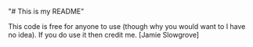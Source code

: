 "# This is my README" 

This code is free for anyone to use (though why you would want to I have no idea).
If you do use it then credit me. [Jamie Slowgrove]
